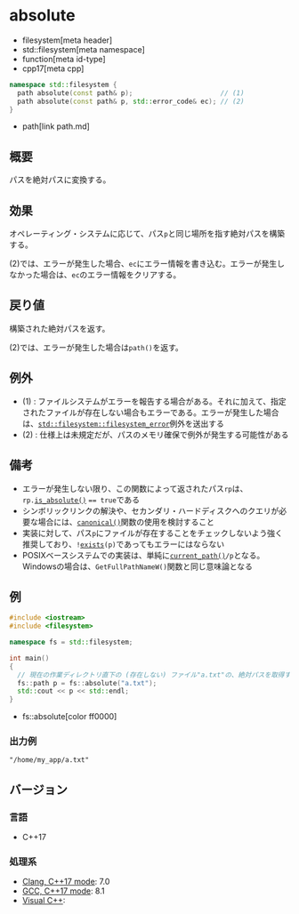 # absolute
* filesystem[meta header]
* std::filesystem[meta namespace]
* function[meta id-type]
* cpp17[meta cpp]

```cpp
namespace std::filesystem {
  path absolute(const path& p);                      // (1)
  path absolute(const path& p, std::error_code& ec); // (2)
}
```
* path[link path.md]

## 概要
パスを絶対パスに変換する。


## 効果
オペレーティング・システムに応じて、パス`p`と同じ場所を指す絶対パスを構築する。

(2)では、エラーが発生した場合、`ec`にエラー情報を書き込む。エラーが発生しなかった場合は、`ec`のエラー情報をクリアする。


## 戻り値
構築された絶対パスを返す。

(2)では、エラーが発生した場合は`path()`を返す。


## 例外
- (1) : ファイルシステムがエラーを報告する場合がある。それに加えて、指定されたファイルが存在しない場合もエラーである。エラーが発生した場合は、[`std::filesystem::filesystem_error`](filesystem_error.md)例外を送出する
- (2) : 仕様上は未規定だが、パスのメモリ確保で例外が発生する可能性がある


## 備考
- エラーが発生しない限り、この関数によって返されたパス`rp`は、`rp.`[`is_absolute()`](path/is_absolute.md) `== true`である
- シンボリックリンクの解決や、セカンダリ・ハードディスクへのクエリが必要な場合には、[`canonical()`](canonical.md)関数の使用を検討すること
- 実装に対して、パス`p`にファイルが存在することをチェックしないよう強く推奨しており、`!`[`exists`](exists.md)`(p)`であってもエラーにはならない
- POSIXベースシステムでの実装は、単純に[`current_path()`](current_path.md)`/p`となる。Windowsの場合は、`GetFullPathNameW()`関数と同じ意味論となる


## 例
```cpp example
#include <iostream>
#include <filesystem>

namespace fs = std::filesystem;

int main()
{
  // 現在の作業ディレクトリ直下の (存在しない) ファイル"a.txt"の、絶対パスを取得する
  fs::path p = fs::absolute("a.txt");
  std::cout << p << std::endl;
}
```
* fs::absolute[color ff0000]

### 出力例
```
"/home/my_app/a.txt"
```

## バージョン
### 言語
- C++17

### 処理系
- [Clang, C++17 mode](/implementation.md#clang): 7.0
- [GCC, C++17 mode](/implementation.md#gcc): 8.1
- [Visual C++](/implementation.md#visual_cpp):
